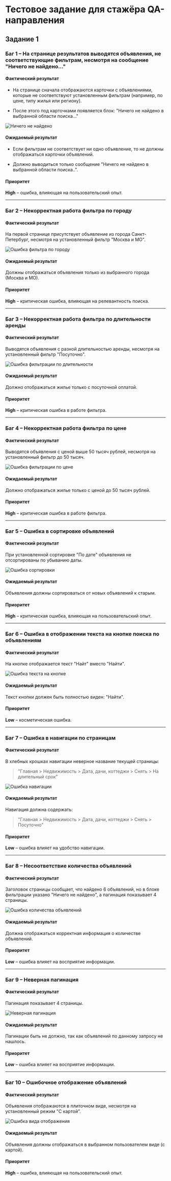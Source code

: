 # Тестовое задание для стажёра QA-направления

## Задание 1

### Баг 1 – На странице результатов выводятся объявления, не соответствующие фильтрам, несмотря на сообщение "Ничего не найдено..."

#### Фактический результат

- На странице сначала отображаются карточки с объявлениями, которые не соответствуют установленным фильтрам (например, по цене, типу жилья или региону).

- После этого под карточками появляется блок:
"Ничего не найдено в выбранной области поиска..."

![Ничего не найдено](images/not_found_bug.png)

#### Ожидаемый результат

- Если фильтрам не соответствует ни одно объявление, то не должны отображаться карточки объявлений.

- Должно выводиться только сообщение "Ничего не найдено в выбранной области поиска..".

#### Приоритет

**High** – ошибка, влияющая на пользовательский опыт.

---

### Баг 2 – Некорректная работа фильтра по городу

#### Фактический результат

На первой странице присутствует объявление из города Санкт-Петербург, несмотря на установленный фильтр "Москва и МО".

![Ошибка фильтра по городу](images/city_filter_bug.png)

#### Ожидаемый результат

Должны отображаться объявления только из выбранного города (Москва и МО).

#### Приоритет

**High** – критическая ошибка, влияющая на релевантность поиска.

---

### Баг 3 – Некорректная работа фильтра по длительности аренды

#### Фактический результат

Выводятся объявления с разной длительностью аренды, несмотря на установленный фильтр "Посуточно".

![Ошибка фильтрации по длительности](images/daily_rent_bug.png)

#### Ожидаемый результат

Должно отображаться жилье только с посуточной оплатой.

#### Приоритет

**High** – критическая ошибка в работе фильтра.

---

### Баг 4 – Некорректная работа фильтра по цене

#### Фактический результат

Выводятся объявления с ценой выше 50 тысяч рублей, несмотря на установленный фильтр до 50 тысяч.

![Ошибка фильтрации по цене](images/price_bug.png)

#### Ожидаемый результат

Должно отображаться жилье только с ценой до 50 тысяч рублей.

#### Приоритет

**High** – критическая ошибка в работе фильтра.

---

### Баг 5 – Ошибка в сортировке объявлений

#### Фактический результат

При установленной сортировке "По дате" объявления не отсортированы по убыванию даты.

![Ошибка сортировки](images/sorting_bug.png)

#### Ожидаемый результат

Объявления должны сортироваться от новых объявлений к старым.

#### Приоритет

**High** – критическая ошибка, влияющая на пользовательский опыт.

---

### Баг 6 – Ошибка в отображении текста на кнопке поиска по объявлениям

#### Фактический результат

На кнопке отображается текст "Найт" вместо "Найти".

![Ошибка текста на кнопке](images/button_text_bug.png)

#### Ожидаемый результат

Текст кнопки должен быть полностью виден: "Найти".

#### Приоритет

**Low** – косметическая ошибка.

---

### Баг 7 – Ошибка в навигации по страницам

#### Фактический результат

В хлебных крошках навигации неверное название текущей страницы:
> "Главная > Недвижимость > Дата, дачи, коттеджи > Снять > На длительный срок"

![Ошибка навигации](images/navigation_bug.png)

#### Ожидаемый результат

Навигация должна содержать:
> "Главная > Недвижимость > Дата, дачи, коттеджи > Снять > Посуточно"

#### Приоритет

**Low** – ошибка влияет на удобство навигации.

---

### Баг 8 – Несоответствие количества объявлений

#### Фактический результат

Заголовок страницы сообщает, что найдено 6 объявлений, но в блоке фильтрации указано "Ничего не найдено", а пагинация показывает 4 страницы.

![Ошибка количества объявлений](images/ads_count_bug.png)

#### Ожидаемый результат

Должна отображаться корректная информация о количестве объявлений.

#### Приоритет

**Low** – ошибка влияет на восприятие информации.

---

### Баг 9 – Неверная пагинация

#### Фактический результат

Пагинация показывает 4 страницы.

![Неверная пагинация](images/pagination_bug.png)

#### Ожидаемый результат

Пагинации быть не должно, так как объявлений по данному запросу не нашлось.

#### Приоритет

**Low** – ошибка влияет на восприятие информации.

---

### Баг 10 – Ошибочное отображение объявлений

#### Фактический результат

Объявления отображаются в плиточном виде, несмотря на установленный режим "С картой".

![Ошибка вида отображения](images/view_bug.png)

#### Ожидаемый результат

Объявления должны отображаться в выбранном пользователем виде (с картой).

#### Приоритет

**High** – ошибка, влияющая на пользовательский опыт.
